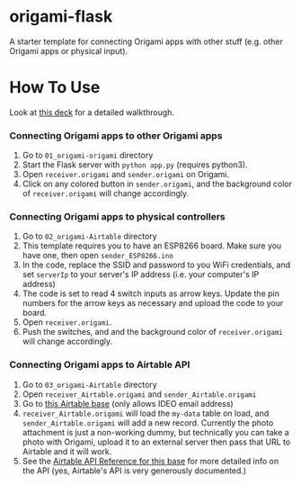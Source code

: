 # origami-flask

A starter template for connecting Origami apps with other stuff (e.g. other Origami apps or physical input).

# How To Use

Look at [this deck](https://docs.google.com/presentation/d/1RW_LN8S06jPru6YspLcxXklOUCpzLr3LcyONFlEe5Sg/edit#slide=id.gb13376cec8_1_211) for a detailed walkthrough.

### Connecting Origami apps to other Origami apps

1. Go to `01_origami-origami` directory
2. Start the Flask server with `python app.py` (requires python3).
3. Open `receiver.origami` and `sender.origami` on Origami.
4. Click on any colored button in `sender.origami`, and the background color of `receiver.origami` will change accordingly.

### Connecting Origami apps to physical controllers

1. Go to `02_origami-Airtable` directory
2. This template requires you to have an ESP8266 board. Make sure you have one, then open `sender_ESP8266.ino`
3. In the code, replace the SSID and password to you WiFi credentials, and set `serverIp` to your server's IP address (i.e. your computer's IP address)
4. The code is set to read 4 switch inputs as arrow keys. Update the pin numbers for the arrow keys as necessary and upload the code to your board.
5. Open `receiver.origami`.
6. Push the switches, and and the background color of `receiver.origami` will change accordingly.

### Connecting Origami apps to Airtable API

1. Go to `03_origami-Airtable` directory
2. Open `receiver_Airtable.origami` and `sender_Airtable.origami`
3. Go to [this Airtable base](https://airtable.com/invite/l?inviteId=invB2MpLJFJghds7J&inviteToken=f15dfb057ea615b5c924aa2e88c90414992e4a7c4a4cde56872568970c8c50f4) (only allows IDEO email address)
4. `receiver_Airtable.origami` will load the `my-data` table on load, and `sender_Airtable.origami` will add a new record. Currently the photo attachment is just a non-working dummy, but technically you can take a photo with Origami, upload it to an external server then pass that URL to Airtable and it will work.
5. See the [Airtable API Reference for this base](https://airtable.com/appF7iNDb2CFyyRpO/api/docs#curl/introduction) for more detailed info on the API (yes, Airtable's API is very generously documented.)
